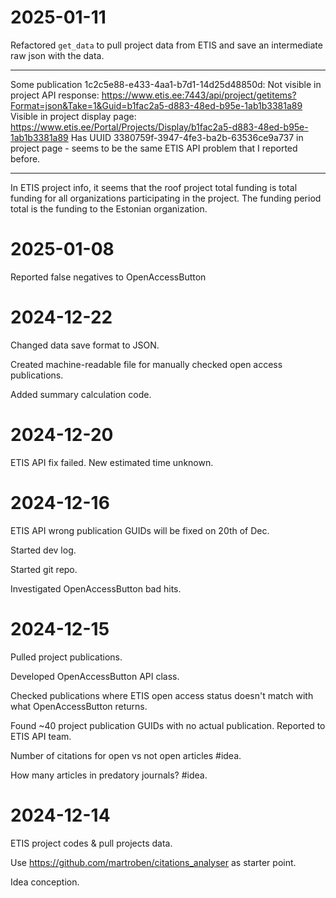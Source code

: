 # 2025-01-11
Refactored `get_data` to pull project data from ETIS and save an intermediate raw json with the data.

---

Some publication 1c2c5e88-e433-4aa1-b7d1-14d25d48850d:
Not visible in project API response: https://www.etis.ee:7443/api/project/getitems?Format=json&Take=1&Guid=b1fac2a5-d883-48ed-b95e-1ab1b3381a89
Visible in project display page: https://www.etis.ee/Portal/Projects/Display/b1fac2a5-d883-48ed-b95e-1ab1b3381a89
Has UUID 3380759f-3947-4fe3-ba2b-63536ce9a737 in project page - seems to be the same ETIS API problem that I reported before.

---

In ETIS project info, it seems that the roof project total funding is total funding for all organizations participating in the project. The funding period total is the funding to the Estonian organization.

# 2025-01-08
Reported false negatives to OpenAccessButton

# 2024-12-22
Changed data save format to JSON.

Created machine-readable file for manually checked open access publications.

Added summary calculation code.

# 2024-12-20
ETIS API fix failed. New estimated time unknown.

# 2024-12-16
ETIS API wrong publication GUIDs will be fixed on 20th of Dec.

Started dev log.

Started git repo.

Investigated OpenAccessButton bad hits.

# 2024-12-15
Pulled project publications.

Developed OpenAccessButton API class.

Checked publications where ETIS open access status doesn't match with what OpenAccessButton returns.

Found ~40 project publication GUIDs with no actual publication. Reported to ETIS API team.

Number of citations for open vs not open articles #idea.

How many articles in predatory journals? #idea.

# 2024-12-14
ETIS project codes & pull projects data.

Use https://github.com/martroben/citations_analyser as starter point.

Idea conception.
